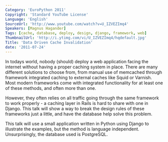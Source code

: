 ```yaml
---
Category: 'EuroPython 2011'
Copyright: 'Standard YouTube License'
Language: 'English'
SourceUrl: 'http://www.youtube.com/watch?v=U_IZVEZImq4'
Speakers: [Magnus Hagander]
Tags: [cache, database, deploy, design, django, framework, web]
ThumbnailUrl: 'http://i.ytimg.com/vi/U_IZVEZImq4/hqdefault.jpg'
Title: 'Data Driven Cache Invalidation'
date: '2011-07-24'
---
```

In todays world, nobody (should) deploy a web application facing the internet
without having a proper caching system in place. There are many different
solutions to choose from, from manual use of memcached through framework
integrated caching to external caches like Squid or Varnish. Most modern
frameworks come with integrated functionality for at least one of these
methods, and often more than one.

However, they often relies on all traffic going through the same framework to
work properly - a caching layer in Rails is hard to share with one in Django.
This talk will show a way to break the design rules of these frameworks just a
little, and have the database help solve this problem.

This talk will use a small application written in Python using Django to
illustrate the examples, but the method is language independent.
Unsurprisingly, the database used is PostgreSQL.

